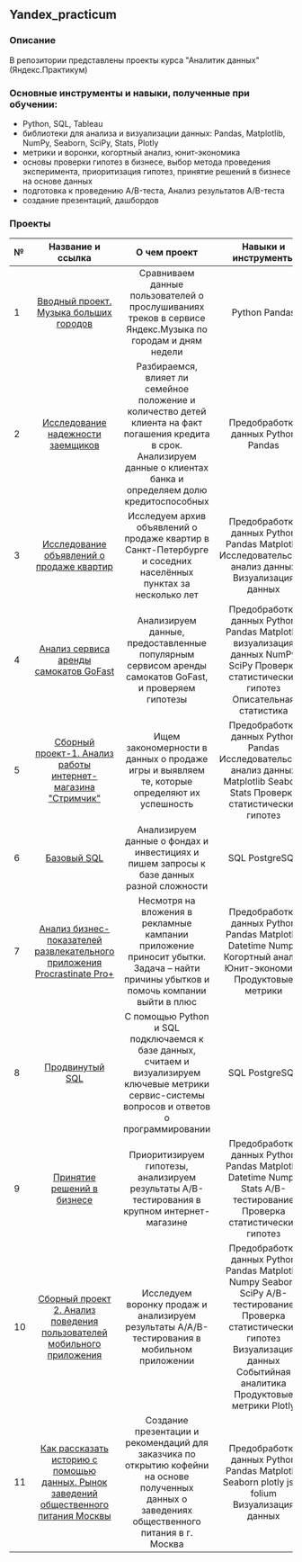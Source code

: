 ## Yandex_practicum
### Описание
В репозитории представлены проекты курса "Аналитик данных" (Яндекс.Практикум)

### Основные инструменты и навыки, полученные при обучении:
- Python, SQL, Tableau
- библиотеки для анализа и визуализации данных: Pandas, Matplotlib, NumPy, Seaborn, SciPy, Stats, Plotly 
- метрики и воронки, когортный анализ, юнит-экономика
- основы проверки гипотез в бизнесе, выбор метода проведения эксперимента, приоритизация гипотез, принятие решений в бизнесе на основе данных
- подготовка к проведению A/B-теста, Анализ результатов A/B-теста
- создание презентаций, дашбордов

### Проекты

| №	| Название и ссылка |	О чем проект | Навыки и инструменты |
|:---|:---:|:---:|:---:|
1|[Вводный проект. Музыка больших городов](https://github.com/OlgaAvd/Yandex_practicum/tree/main/%D0%9C%D1%83%D0%B7%D1%8B%D0%BA%D0%B0%20%D0%B1%D0%BE%D0%BB%D1%8C%D1%88%D0%B8%D1%85%20%D0%B3%D0%BE%D1%80%D0%BE%D0%B4%D0%BE%D0%B2)|Сравниваем данные пользователей о прослушиваниях треков в сервисе Яндекс.Музыка по городам и дням недели|Python Pandas
2|[Исследование надежности заемщиков](https://github.com/OlgaAvd/Yandex_practicum/tree/main/%D0%98%D1%81%D1%81%D0%BB%D0%B5%D0%B4%D0%BE%D0%B2%D0%B0%D0%BD%D0%B8%D0%B5%20%D0%BD%D0%B0%D0%B4%D0%B5%D0%B6%D0%BD%D0%BE%D1%81%D1%82%D0%B8%20%D0%B7%D0%B0%D0%B5%D0%BC%D1%89%D0%B8%D0%BA%D0%BE%D0%B2)|Разбираемся, влияет ли семейное положение и количество детей клиента на факт погашения кредита в срок. Анализируем данные о клиентах банка и определяем долю кредитоспособных|Предобработка данных Python Pandas
3|[Исследование объявлений о продаже квартир](https://github.com/OlgaAvd/Yandex_practicum/tree/main/%D0%98%D1%81%D1%81%D0%BB%D0%B5%D0%B4%D0%BE%D0%B2%D0%B0%D0%BD%D0%B8%D0%B5%20%D0%BE%D0%B1%D1%8A%D1%8F%D0%B2%D0%BB%D0%B5%D0%BD%D0%B8%D0%B9%20%D0%BE%20%D0%BF%D1%80%D0%BE%D0%B4%D0%B0%D0%B6%D0%B5%20%D0%BA%D0%B2%D0%B0%D1%80%D1%82%D0%B8%D1%80)|Исследуем архив объявлений о продаже квартир в Санкт-Петербурге и соседних населённых пунктах за несколько лет|Предобработка данных Python Pandas Matplotlib Исследовательский анализ данных Визуализация данных
4|[Анализ сервиса аренды самокатов GoFast](https://github.com/OlgaAvd/Yandex_practicum/tree/main/%D0%90%D0%BD%D0%B0%D0%BB%D0%B8%D0%B7%20%D1%81%D0%B5%D1%80%D0%B2%D0%B8%D1%81%D0%B0%20%D0%B0%D1%80%D0%B5%D0%BD%D0%B4%D1%8B%20%D1%81%D0%B0%D0%BC%D0%BE%D0%BA%D0%B0%D1%82%D0%BE%D0%B2%20GoFast)|Анализируем данные, предоставленные популярным сервисом аренды самокатов GoFast, и проверяем гипотезы|Предобработка данных Python Pandas Matplotlib визуализация данных NumPy SciPy Проверка статистических гипотез Описательная статистика
5|[Сборный проект-1. Анализ работы интернет-магазина "Стримчик"](https://github.com/OlgaAvd/Yandex_practicum/tree/main/%D0%90%D0%BD%D0%B0%D0%BB%D0%B8%D0%B7%20%D1%80%D0%B0%D0%B1%D0%BE%D1%82%D1%8B%20%D0%B8%D0%BD%D1%82%D0%B5%D1%80%D0%BD%D0%B5%D1%82-%D0%BC%D0%B0%D0%B3%D0%B0%D0%B7%D0%B8%D0%BD%D0%B0%20%22%D0%A1%D1%82%D1%80%D0%B8%D0%BC%D1%87%D0%B8%D0%BA%22)|Ищем закономерности в данных о продаже игры и выявляем те, которые определяют их успешность|Предобработка данных Python Pandas Исследовательский анализ данных Matplotlib Seaborn Stats Проверка статистических гипотез
6|[Базовый SQL](https://github.com/OlgaAvd/Yandex_practicum/tree/main/%D0%91%D0%B0%D0%B7%D0%BE%D0%B2%D1%8B%D0%B9%20SQL)|Анализируем данные о фондах и инвестициях и пишем запросы к базе данных разной сложности|SQL PostgreSQL
7|[Анализ бизнес-показателей развлекательного приложения	Procrastinate Pro+](https://github.com/OlgaAvd/Yandex_practicum/tree/main/%D0%90%D0%BD%D0%B0%D0%BB%D0%B8%D0%B7%20%D0%B1%D0%B8%D0%B7%D0%BD%D0%B5%D1%81-%D0%BF%D0%BE%D0%BA%D0%B0%D0%B7%D0%B0%D1%82%D0%B5%D0%BB%D0%B5%D0%B9%20%D1%80%D0%B0%D0%B7%D0%B2%D0%BB%D0%B5%D0%BA%D0%B0%D1%82%D0%B5%D0%BB%D1%8C%D0%BD%D0%BE%D0%B3%D0%BE%20%D0%BF%D1%80%D0%B8%D0%BB%D0%BE%D0%B6%D0%B5%D0%BD%D0%B8%D1%8F%20Procrastinate%20Pro%2B)|Несмотря на вложения в рекламные кампании приложение приносит убытки. Задача – найти причины убытков и помочь компании выйти в плюс|Предобработка данных Python Pandas Matplotlib Datetime Numpy Когортный анализ Юнит-экономика Продуктовые метрики 
8|[Продвинутый SQL](https://github.com/OlgaAvd/Yandex_practicum/tree/main/%D0%9F%D1%80%D0%BE%D0%B4%D0%B2%D0%B8%D0%BD%D1%83%D1%82%D1%8B%D0%B9%20SQL)|С помощью Python и SQL подключаемся к базе данных, считаем и визуализируем ключевые метрики сервис-системы вопросов и ответов о программировании|SQL PostgreSQL
9|[Принятие решений в бизнесе](https://github.com/OlgaAvd/Yandex_practicum/tree/main/%D0%9F%D1%80%D0%B8%D0%BD%D1%8F%D1%82%D0%B8%D0%B5%20%D1%80%D0%B5%D1%88%D0%B5%D0%BD%D0%B8%D0%B9%20%D0%B2%20%D0%B1%D0%B8%D0%B7%D0%BD%D0%B5%D1%81%D0%B5)|Приоритизируем гипотезы, анализируем результаты A/B-тестирования в крупном интернет-магазине|Предобработка данных Python Pandas Matplotlib Datetime Numpy Stats A/B-тестирование Проверка статистических гипотез
10|[Сборный проект 2. Анализ поведения пользователей мобильного приложения](https://github.com/OlgaAvd/Yandex_practicum/tree/main/%D0%90%D0%BD%D0%B0%D0%BB%D0%B8%D0%B7%20%D0%BF%D0%BE%D0%B2%D0%B5%D0%B4%D0%B5%D0%BD%D0%B8%D1%8F%20%D0%BF%D0%BE%D0%BB%D1%8C%D0%B7%D0%BE%D0%B2%D0%B0%D1%82%D0%B5%D0%BB%D0%B5%D0%B9%20%D0%BC%D0%BE%D0%B1%D0%B8%D0%BB%D1%8C%D0%BD%D0%BE%D0%B3%D0%BE%20%D0%BF%D1%80%D0%B8%D0%BB%D0%BE%D0%B6%D0%B5%D0%BD%D0%B8%D1%8F)|Исследуем воронку продаж и анализируем результаты A/A/B-тестирования в мобильном приложении|Предобработка данных Python Pandas Matplotlib Numpy Seaborn SciPy A/B-тестирование Проверка статистических гипотез  Визуализация данных Событийная аналитика Продуктовые метрики Plotly
11|[Как рассказать историю с помощью данных. Рынок заведений общественного питания Москвы](https://github.com/OlgaAvd/Yandex_practicum/tree/main/%D0%A0%D1%8B%D0%BD%D0%BE%D0%BA%20%D0%B7%D0%B0%D0%B2%D0%B5%D0%B4%D0%B5%D0%BD%D0%B8%D0%B9%20%D0%BE%D0%B1%D1%89%D0%B5%D1%81%D1%82%D0%B2%D0%B5%D0%BD%D0%BD%D0%BE%D0%B3%D0%BE%20%D0%BF%D0%B8%D1%82%D0%B0%D0%BD%D0%B8%D1%8F%20%D0%9C%D0%BE%D1%81%D0%BA%D0%B2%D1%8B)|Создание презентации и рекомендаций для заказчика по открытию кофейни на основе полученных данных о заведениях общественного питания в г. Москва|Предобработка данных Python Pandas Matplotlib Seaborn plotly json folium Визуализация данных
